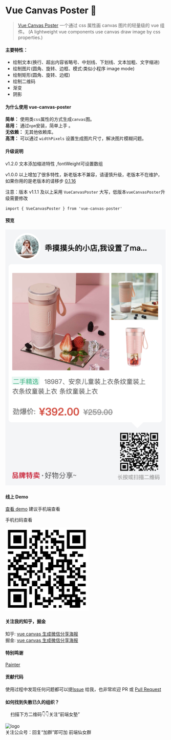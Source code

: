 # Vue Canvas Poster 🎉

> [Vue Canvas Poster](https://github.com/sunniejs/vue-canvas-poster) 一个通过 css 属性画 canvas 图片的轻量级的 vue 组件。 (A lightweight vue components use canvas draw image by css properties.)

#### 主要特性：

-   绘制文本(换行、超出内容省略号、中划线、下划线、文本加粗、文字缩进)
-   绘制图片(圆角、旋转、边框、模式:类似小程序 image mode)
-   绘制矩形(圆角、旋转、边框)
-   绘制二维码
-   渐变
-   阴影

#### 为什么使用 vue-canvas-poster

**简单：** 使用类`css`属性的方式生成`canvas`图。  
**易用：** 通过`npm`安装，简单上手 。  
**无依赖：** 无其他依赖库。  
**高清：** 可以通过 `widthPixels` 设置生成图片尺寸，解决图片模糊问题。

#### 升级说明

v1.2.0 文本添加缩进特性 ,fontWeight可设置数组

v1.0.0 以上增加了很多特性，新老版本不兼容，请谨慎升级，老版本不在维护，如果你用的是老版本的请移步 [0.1.16](https://github.com/sunniejs/vue_canvas_poster/tree/0.1.16)

注意：版本 v1.1.1 及以上采用 `VueCanvasPoster` 大写，低版本`vueCanvasPoster`升级需要修改

```
import { VueCanvasPoster } from 'vue-canvas-poster'
```

#### 预览

![logo](_images/demo.png ':size=300x478')

#### 线上 Demo

[查看 demo](https://www.sunniejs.cn/vant-demo/#/example/poster) 建议手机端查看

手机扫码查看

![logo](_images/qrcode.png ':size=200x200')

#### 关注我的知乎，掘金

知乎: [vue canvas 生成微信分享海报](https://zhuanlan.zhihu.com/p/150478131)  
掘金: [vue canvas 生成微信分享海报](https://juejin.im/post/5d47e18c6fb9a06b1f1415f3)

#### 特别鸣谢 ​

[Painter](https://github.com/Kujiale-Mobile/Painter)

#### 贡献代码

使用过程中发现任何问题都可以提[Issue](https://github.com/sunniejs/vue-canvas-poster/issues) 给我，也非常欢迎 PR 或 [Pull Request ](https://github.com/sunniejs/vue-canvas-poster/pulls)

#### 如何找到失散已久的组织？

&nbsp;&nbsp;&nbsp;&nbsp;扫描下方二维码:point_down::point_down:关注“前端女塾”

![logo](https://www.sunniejs.cn/static/wx/640.gif ':size=262x224')  
关注公众号：回复“加群”即可加 前端仙女群
